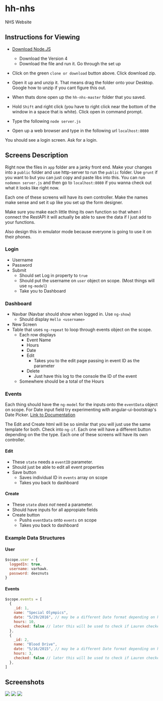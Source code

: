 # hh-nhs
NHS Website

## Instructions for Viewing
- [Download Node.JS](https://nodejs.org/en/)
  - Download the Version 4
  - Download the file and run it. Go through the set up
  
- Click on the green `clone or download` button above. Click download zip.
- Open it up and unzip it. That means drag the folder onto your Desktop. Google how to unzip if you cant figure this out.
- When thats done open up the `hh-nhs-master` folder that you saved.
- Hold `Shift` and right click (you have to right click near the bottom of the window in a space that is white). Click open in command prompt.
- Type the following `node server.js`
- Open up a web browser and type in the following url `localhost:8080`

You should see a login screen. Ask for a login.


## Screens Description

Right now the files in `app` folder are a janky front end. Make your changes into a `public` folder and use http-server to run the `public` folder. Use `grunt` if you want to but you can just copy and paste libs into this. You can run `nodemon server.js` and then go to `localhost:8080` if you wanna check out what it looks like right now.


Each one of these screens will have its own controller. Make the names make sense and set it up like you set up the form designer.

Make sure you make each little thing its own function so that when I connect the RestAPI it will actually be able to save the data if I just add to your functions. 

Also design this in emulator mode because everyone is going to use it on their phones.

### Login
- Username
- Password
- Submit
  - Should set Log in property to `true`
  - Should put the username on `user` object on scope. (Most things will use `ng-model`)
  - Take you to Dashboard

### Dashboard
- Navbar (Navbar should show when logged in. Use `ng-show`)
  - Should display `Hello <username>`
- New Screen
- Table that uses `ng-repeat` to loop through events object on the scope.
  - Each row displays
     - Event Name
     - Hours
     - Date
     - Edit
       - Takes you to the edit page passing in event ID as the parameter
     - Delete
       - Just have this log to the console the ID of the event
  - Somewhere should be a total of the Hours
  
### Events
Each thing should have the `ng-model` for the inputs onto the `eventData` object on scope. 
For Date input field try experimenting with angular-ui-bootstrap's Date Picker. [Link to Documentation](https://angular-ui.github.io/bootstrap/#/datepicker)

The Edit and Create html will be so similar that you will just use the same template for both. Check into `ng-if`. Each one will have a different button depending on the the type. Each one of these screens will have its own controller. 

#### Edit  
- These `state` needs a `eventID` parameter.
- Should just be able to edit all event properties
- Save button
  - Saves individual ID in `events` array on scope
  - Takes you back to dashboard

#### Create
- These `state` *does not* need a parameter.
- Should have inputs for all appropiate fields 
- Create button
   - Pushs `eventData` onto `events` on scope
   - Takes you back to dashboard
  


### Example Data Structures
#### User
```js
$scope.user = {
  loggedIn: true,
  username: varhawk.
  password: deeznuts
}
```
#### Events
```js
$scope.events = [
  {
    _id: 1,
    name: "Special Olympics",
    date: "5/29/2016", // may be a different Date format depending on how you save it
    hours: 10,
    checked: false // later this will be used to check if Lauren checked it or not
  },
  {
    _id: 2,
    name: "Blood Drive",
    date: "5/16/2015", // may be a different Date format depending on how you save it
    hours: 3,
    checked: false // later this will be used to check if Lauren checked it or not
  },
]
```

## Screenshots
![](http://i.imgur.com/hGvnuy3.png?2)
![](http://i.imgur.com/0Mt5Hr1.png?1)
![](http://i.imgur.com/BIbIKsX.png?1)

